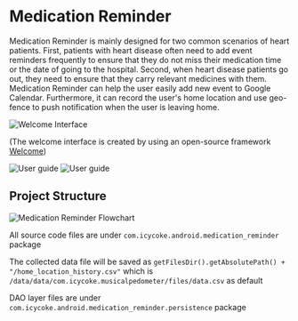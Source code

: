 # Medication Reminder
Medication Reminder is mainly designed for two common scenarios of heart patients. First, patients with heart disease often need to add event reminders frequently to ensure that they do not miss their medication time or the date of going to the hospital. Second, when heart disease patients go out, they need to ensure that they carry relevant medicines with them. Medication Reminder can help the user easily add new event to Google Calendar. Furthermore, it can record the user's home location and use geo-fence to push notification when the user is leaving home.

![Welcome Interface](https://github.com/icycoke/img-repo/blob/main/medication-reminder/welcome.png)

(The welcome interface is created by using an open-source framework [Welcome](https://github.com/icycoke/welcome-android))

![User guide](https://github.com/icycoke/img-repo/blob/main/medication-reminder/guide1.png)
![User guide](https://github.com/icycoke/img-repo/blob/main/medication-reminder/guide2.png)

## Project Structure
![Medication Reminder Flowchart](https://github.com/icycoke/img-repo/blob/main/medication-reminder/medication_reminder_flowchart.png)

All source code files are under `com.icycoke.android.medication_reminder` package

The collected data file will be saved as `getFilesDir().getAbsolutePath() + "/home_location_history.csv"` which is `/data/data/com.icycoke.musicalpedometer/files/data.csv` as default

DAO layer files are under `com.icycoke.android.medication_reminder.persistence` package